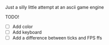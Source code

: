 Just a silly little attempt at an ascii game engine

TODO!
- [ ] Add color
- [ ] Add keyboard
- [ ] Add a difference between ticks and FPS ffs
